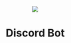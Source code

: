 <div align="center">
  <img src="https://premid.app/_nuxt/img/logo-wordmark-blue.5694d23.png">
      <h1>Discord Bot</h1>
</div>
